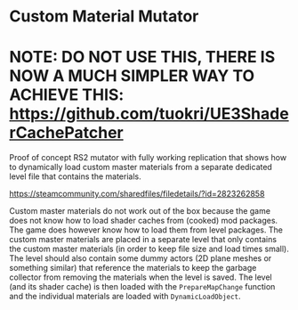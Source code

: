 # Custom Material Mutator

# NOTE: DO NOT USE THIS, THERE IS NOW A MUCH SIMPLER WAY TO ACHIEVE THIS: https://github.com/tuokri/UE3ShaderCachePatcher

Proof of concept RS2 mutator with fully working replication that shows how to dynamically load custom master materials from a separate dedicated level file that contains the materials.

https://steamcommunity.com/sharedfiles/filedetails/?id=2823262858

Custom master materials do not work out of the box because the game does not know how to load shader caches from (cooked) mod packages. The game does however know how to load them from level packages. The custom master materials are placed in a separate level that only contains the custom master materials (in order to keep file size and load times small). The level should also contain some dummy actors (2D plane meshes or something similar) that reference the materials to keep the garbage collector from removing the materials when the level is saved. The level (and its shader cache) is then loaded with the `PrepareMapChange` function and the individual materials are loaded with `DynamicLoadObject`.
